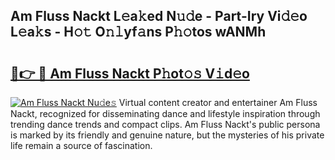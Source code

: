 ## Am Fluss Nackt L𝚎a𝚔ed N𝚞𝚍e - Part-Iry Vi𝚍𝚎o L𝚎a𝚔s - H𝚘𝚝 O𝚗𝚕yf𝚊ns P𝚑𝚘tos wANMh

# <h2><a href="http://kf6152.oniu.top/?m=Am+Fluss+Nackt">🔗👉 🔴 Am Fluss Nackt P𝚑ot𝚘𝚜 V𝚒d𝚎o</a></h2>

[![Am Fluss Nackt Nu𝚍e𝚜](https://i.imgur.com/0qMVB7G.gif)](http://kf6152.oniu.top/?m=Am+Fluss+Nackt)
Virtual content creator and entertainer Am Fluss Nackt, recognized for disseminating dance and lifestyle inspiration through trending dance trends and compact clips. Am Fluss Nackt's public persona is marked by its friendly and genuine nature, but the mysteries of his private life remain a source of fascination.  
